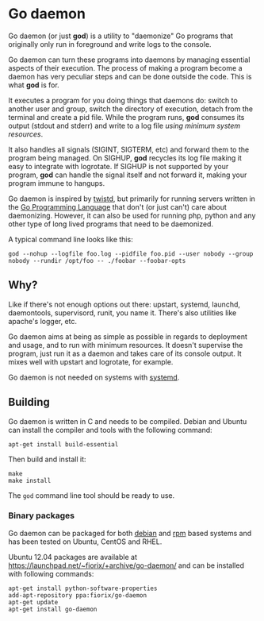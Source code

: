 # Go daemon

Go daemon (or just **god**) is a utility to "daemonize" Go programs
that originally only run in foreground and write logs to the console.

Go daemon can turn these programs into daemons by managing essential aspects
of their execution. The process of making a program become a daemon has very
peculiar steps and can be done outside the code. This is what **god** is for.

It executes a program for you doing things that daemons do: switch to another
user and group, switch the directory of execution, detach from the terminal
and create a pid file. While the program runs, **god** consumes its output
(stdout and stderr) and write to a log file *using minimum system resources*.

It also handles all signals (SIGINT, SIGTERM, etc) and forward them to the
program being managed. On SIGHUP, **god** recycles its log file making it
easy to integrate with logrotate. If SIGHUP is not supported by your program,
**god** can handle the signal itself and not forward it, making your program
immune to hangups.

Go daemon is inspired by [twistd](http://twistedmatrix.com/documents/current/core/howto/basics.html#auto1),
but primarily for running servers written in the
[Go Programming Language](http://golang.org) that don't (or just can't)
care about daemonizing. However, it can also be used for running php, python
and any other type of long lived programs that need to be daemonized.

A typical command line looks like this:

	god --nohup --logfile foo.log --pidfile foo.pid --user nobody --group nobody --rundir /opt/foo -- ./foobar --foobar-opts


## Why?

Like if there's not enough options out there: upstart, systemd, launchd,
daemontools, supervisord, runit, you name it. There's also utilities like
apache's logger, etc.

Go daemon aims at being as simple as possible in regards to deployment and
usage, and to run with minimum resources. It doesn't supervise the program,
just run it as a daemon and takes care of its console output. It mixes well
with upstart and logrotate, for example.

Go daemon is not needed on systems with [systemd](http://www.freedesktop.org/wiki/Software/systemd/).


## Building

Go daemon is written in C and needs to be compiled. Debian and Ubuntu can
install the compiler and tools with the following command:

	apt-get install build-essential

Then build and install it:

	make
	make install

The `god` command line tool should be ready to use.

### Binary packages

Go daemon can be packaged for both [debian](debian/README.Debian.md) and
[rpm](rpm/README.md) based systems and has been tested on Ubuntu, CentOS and
RHEL.

Ubuntu 12.04 packages are available at
<https://launchpad.net/~fiorix/+archive/go-daemon/> and can be installed
with following commands:

	apt-get install python-software-properties
	add-apt-repository ppa:fiorix/go-daemon
	apt-get update
	apt-get install go-daemon
